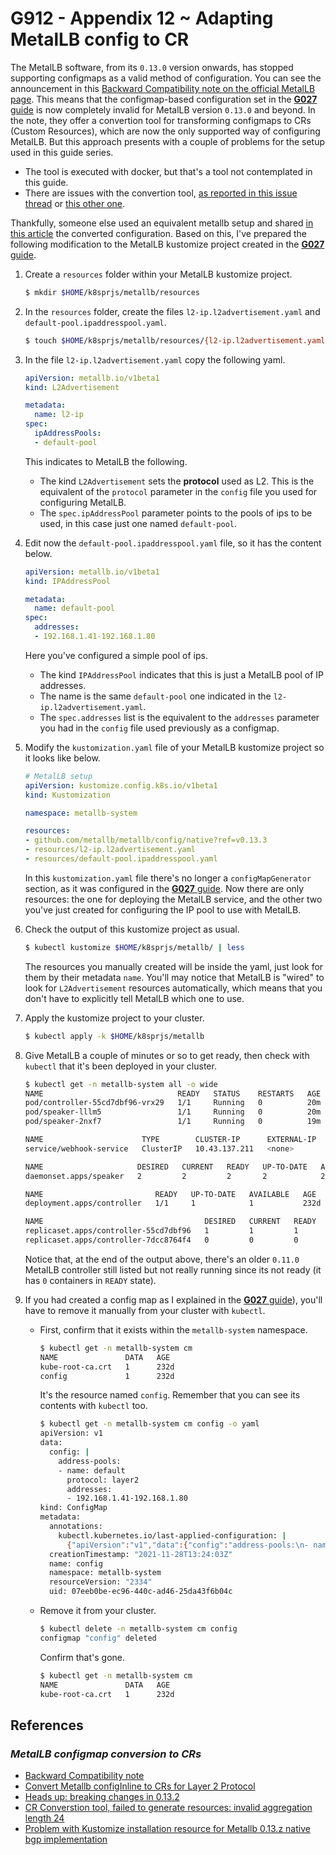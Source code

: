 # G912 - Appendix 12 ~ Adapting MetalLB config to CR

The MetalLB software, from its `0.13.0` version onwards, has stopped supporting configmaps as a valid method of configuration. You can see the announcement in this [Backward Compatibility note on the official MetalLB page](https://metallb.universe.tf/#backward-compatibility). This means that the configmap-based configuration set in the [**G027** guide](G027%20-%20K3s%20cluster%20setup%2010%20~%20Deploying%20the%20MetalLB%20load%20balancer.md) is now completely invalid for MetalLB version `0.13.0` and beyond. In the note, they offer a convertion tool for transforming configmaps to CRs (Custom Resources), which are now the only supported way of configuring MetalLB. But this approach presents with a couple of problems for the setup used in this guide series.

- The tool is executed with docker, but that's a tool not contemplated in this guide.
- There are issues with the convertion tool, [as reported in this issue thread](https://github.com/metallb/metallb/issues/1473) or [this other one](https://github.com/metallb/metallb/issues/1495).

Thankfully, someone else used an equivalent metallb setup and shared [in this article](https://tech.aufomm.com/convert-metallb-configinline-to-crs-for-layer-2-protocol/) the converted configuration. Based on this, I've prepared the following modification to the MetalLB kustomize project created in the [**G027** guide](G027%20-%20K3s%20cluster%20setup%2010%20~%20Deploying%20the%20MetalLB%20load%20balancer.md).

1. Create a `resources` folder within your MetalLB kustomize project.

    ~~~bash
    $ mkdir $HOME/k8sprjs/metallb/resources
    ~~~

2. In the `resources` folder, create the files `l2-ip.l2advertisement.yaml` and `default-pool.ipaddresspool.yaml`.

    ~~~bash
    $ touch $HOME/k8sprjs/metallb/resources/{l2-ip.l2advertisement.yaml,default-pool.ipaddresspool.yaml}
    ~~~

3. In the file `l2-ip.l2advertisement.yaml` copy the following yaml.

    ~~~yaml
    apiVersion: metallb.io/v1beta1
    kind: L2Advertisement

    metadata:
      name: l2-ip
    spec:
      ipAddressPools:
      - default-pool
    ~~~

    This indicates to MetalLB the following.
    - The kind `L2Advertisement` sets the **protocol** used as L2. This is the equivalent of the `protocol` parameter in the `config` file you used for configuring MetalLB.
    - The `spec.ipAddressPool` parameter points to the pools of ips to be used, in this case just one named `default-pool`.

4. Edit now the `default-pool.ipaddresspool.yaml` file, so it has the content below.

    ~~~yaml
    apiVersion: metallb.io/v1beta1
    kind: IPAddressPool

    metadata:
      name: default-pool
    spec:
      addresses:
      - 192.168.1.41-192.168.1.80
    ~~~

    Here you've configured a simple pool of ips.
    - The kind `IPAddressPool` indicates that this is just a MetalLB pool of IP addresses.
    - The name is the same `default-pool` one indicated in the `l2-ip.l2advertisement.yaml`.
    - The `spec.addresses` list is the equivalent to the `addresses` parameter you had in the `config` file used previously as a configmap.

5. Modify the `kustomization.yaml` file of your MetalLB kustomize project so it looks like below.

    ~~~yaml
    # MetalLB setup
    apiVersion: kustomize.config.k8s.io/v1beta1
    kind: Kustomization

    namespace: metallb-system

    resources:
    - github.com/metallb/metallb/config/native?ref=v0.13.3
    - resources/l2-ip.l2advertisement.yaml
    - resources/default-pool.ipaddresspool.yaml
    ~~~

    In this `kustomization.yaml` file there's no longer a `configMapGenerator` section, as it was configured in the [**G027** guide](G027%20-%20K3s%20cluster%20setup%2010%20~%20Deploying%20the%20MetalLB%20load%20balancer.md#setting-up-the-configuration-files). Now there are only resources: the one for deploying the MetalLB service, and the other two you've just created for configuring the IP pool to use with MetalLB.

6. Check the output of this kustomize project as usual.

    ~~~bash
    $ kubectl kustomize $HOME/k8sprjs/metallb/ | less
    ~~~

    The resources you manually created will be inside the yaml, just look for them by their metadata `name`. You'll may notice that MetalLB is "wired" to look for `L2Advertisement` resources automatically, which means that you don't have to explicitly tell MetalLB which one to use.

7. Apply the kustomize project to your cluster.

    ~~~bash
    $ kubectl apply -k $HOME/k8sprjs/metallb
    ~~~

8. Give MetalLB a couple of minutes or so to get ready, then check with `kubectl` that it's been deployed in your cluster.

    ~~~bash
    $ kubectl get -n metallb-system all -o wide
    NAME                              READY   STATUS    RESTARTS   AGE   IP            NODE         NOMINATED NODE   READINESS GATES
    pod/controller-55cd7dbf96-vrx29   1/1     Running   0          20m   10.42.1.214   k3sagent01   <none>           <none>
    pod/speaker-lllm5                 1/1     Running   0          20m   10.0.0.11     k3sagent01   <none>           <none>
    pod/speaker-2nxf7                 1/1     Running   0          19m   10.0.0.12     k3sagent02   <none>           <none>

    NAME                      TYPE        CLUSTER-IP      EXTERNAL-IP   PORT(S)   AGE   SELECTOR
    service/webhook-service   ClusterIP   10.43.137.211   <none>        443/TCP   20m   component=controller

    NAME                     DESIRED   CURRENT   READY   UP-TO-DATE   AVAILABLE   NODE SELECTOR            AGE    CONTAINERS   IMAGES                            SELECTOR
    daemonset.apps/speaker   2         2         2       2            2           kubernetes.io/os=linux   232d   speaker      quay.io/metallb/speaker:v0.13.3   app=metallb,component=speaker

    NAME                         READY   UP-TO-DATE   AVAILABLE   AGE    CONTAINERS   IMAGES                               SELECTOR
    deployment.apps/controller   1/1     1            1           232d   controller   quay.io/metallb/controller:v0.13.3   app=metallb,component=controller

    NAME                                    DESIRED   CURRENT   READY   AGE    CONTAINERS   IMAGES                               SELECTOR
    replicaset.apps/controller-55cd7dbf96   1         1         1       20m    controller   quay.io/metallb/controller:v0.13.3   app=metallb,component=controller,pod-template-hash=55cd7dbf96
    replicaset.apps/controller-7dcc8764f4   0         0         0       232d   controller   quay.io/metallb/controller:v0.11.0   app=metallb,component=controller,pod-template-hash=7dcc8764f4
    ~~~

    Notice that, at the end of the output above, there's an older `0.11.0` MetalLB controller still listed but not really running since its not ready (it has `0` containers in `READY` state).

9. If you had created a config map as I explained in the [**G027** guide](G027%20-%20K3s%20cluster%20setup%2010%20~%20Deploying%20the%20MetalLB%20load%20balancer.md)), you'll have to remove it manually from your cluster with `kubectl`.

    - First, confirm that it exists within the `metallb-system` namespace.

        ~~~bash
        $ kubectl get -n metallb-system cm
        NAME               DATA   AGE
        kube-root-ca.crt   1      232d
        config             1      232d
        ~~~

        It's the resource named `config`. Remember that you can see its contents with `kubectl` too.

        ~~~bash
        $ kubectl get -n metallb-system cm config -o yaml
        apiVersion: v1
        data:
          config: |
            address-pools:
            - name: default
              protocol: layer2
              addresses:
              - 192.168.1.41-192.168.1.80
        kind: ConfigMap
        metadata:
          annotations:
            kubectl.kubernetes.io/last-applied-configuration: |
              {"apiVersion":"v1","data":{"config":"address-pools:\n- name: default\n  protocol: layer2\n  addresses:\n  - 192.168.1.41-192.168.1.80\n"},"kind":"ConfigMap","metadata":{"annotations":{},"name":"config","namespace":"metallb-system"}}
          creationTimestamp: "2021-11-28T13:24:03Z"
          name: config
          namespace: metallb-system
          resourceVersion: "2334"
          uid: 07eeb0be-ec96-440c-ad46-25da43f6b04c
        ~~~

    - Remove it from your cluster.

        ~~~bash
        $ kubectl delete -n metallb-system cm config
        configmap "config" deleted
        ~~~

        Confirm that's gone.

        ~~~bash
        $ kubectl get -n metallb-system cm
        NAME               DATA   AGE
        kube-root-ca.crt   1      232d
        ~~~

## References

### _MetalLB configmap conversion to CRs_

- [Backward Compatibility note](https://metallb.universe.tf/#backward-compatibility)
- [Convert Metallb configInline to CRs for Layer 2 Protocol](https://tech.aufomm.com/convert-metallb-configinline-to-crs-for-layer-2-protocol/)
- [Heads up: breaking changes in 0.13.2](https://github.com/metallb/metallb/issues/1473)
- [CR Converstion tool, failed to generate resources: invalid aggregation length 24](https://github.com/metallb/metallb/issues/1495)
- [Problem with Kustomize installation resource for Metallb 0.13.z native bgp implementation](https://github.com/metallb/metallb/issues/1524)
